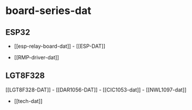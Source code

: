 
# board-series-dat 



## ESP32  
- [[esp-relay-board-dat]] - [[ESP-DAT]]

- [[RMP-driver-dat]]

## LGT8F328

[[LGT8F328-DAT]] - [[DAR1056-DAT]] - [[CIC1053-dat]] - [[NWL1097-dat]]


- [[tech-dat]]